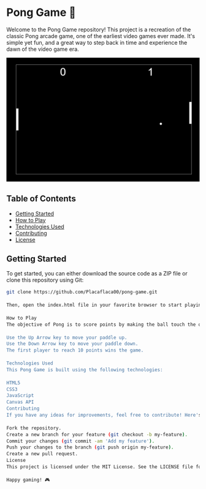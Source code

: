 # Pong Game 🏓

Welcome to the Pong Game repository! This project is a recreation of the classic Pong arcade game, one of the earliest video games ever made. It's simple yet fun, and a great way to step back in time and experience the dawn of the video game era.

![Pong Game Screenshot](./pong-game-screenshot.png)

## Table of Contents

- [Getting Started](#getting-started)
- [How to Play](#how-to-play)
- [Technologies Used](#technologies-used)
- [Contributing](#contributing)
- [License](#license)

## Getting Started

To get started, you can either download the source code as a ZIP file or clone this repository using Git:

```sh
git clone https://github.com/Placaflaca00/pong-game.git

Then, open the index.html file in your favorite browser to start playing the game.

How to Play
The objective of Pong is to score points by making the ball touch the opponent's side of the screen. Here are the controls:

Use the Up Arrow key to move your paddle up.
Use the Down Arrow key to move your paddle down.
The first player to reach 10 points wins the game.

Technologies Used
This Pong Game is built using the following technologies:

HTML5
CSS3
JavaScript
Canvas API
Contributing
If you have any ideas for improvements, feel free to contribute! Here's how you can get started:

Fork the repository.
Create a new branch for your feature (git checkout -b my-feature).
Commit your changes (git commit -am 'Add my feature').
Push your changes to the branch (git push origin my-feature).
Create a new pull request.
License
This project is licensed under the MIT License. See the LICENSE file for more information.

Happy gaming! 🎮
